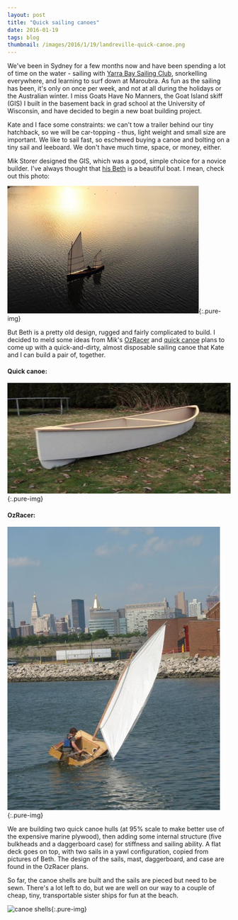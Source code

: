 ```yaml
---
layout: post
title: "Quick sailing canoes"
date: 2016-01-19
tags: blog
thumbnail: /images/2016/1/19/landreville-quick-canoe.png
---
```


We've been in Sydney for a few months now and have been spending a lot of time on the water - sailing with [Yarra Bay Sailing Club](http://www.yarrabaysailingclub.com.au), snorkelling everywhere, and learning to surf down at Maroubra. As fun as the sailing has been, it's only on once per week, and not at all during the holidays or the Australian winter. I miss Goats Have No Manners, the Goat Island skiff (GIS) I built in the basement back in grad school at the University of Wisconsin, and have decided to begin a new boat building project.

Kate and I face some constraints: we can't tow a trailer behind our tiny hatchback, so we will be car-topping - thus, light weight and small size are important. We like to sail fast, so eschewed buying a canoe and bolting on a tiny sail and leeboard. We don't have much time, space, or money, either.

Mik Storer designed the GIS, which was a good, simple choice for a novice builder. I've always thought that [his Beth](http://duckworksbbs.com/plans/storer/beth/index.htm) is a beautiful boat. I mean, check out this photo:

![beth-sunset](/images/2016/1/19/beth-sunset.png){:.pure-img}

But Beth is a pretty old design, rugged and fairly complicated to build. I decided to meld some ideas from Mik's [OzRacer](http://duckworksbbs.com/plans/storer/ozracer_rv/index.htm) and [quick canoe](http://duckworksbbs.com/plans/storer/qc150/index.htm) plans to come up with a quick-and-dirty, almost disposable sailing canoe that Kate and I can build a pair of, together.

#### Quick canoe:
![quick canoe](/images/2016/1/19/landreville-quick-canoe.png){:.pure-img}

#### OzRacer: 
![quick canoe](/images/2016/1/19/oz-racer.png){:.pure-img}

We are building two quick canoe hulls (at 95% scale to make better use of the expensive marine plywood), then adding some internal structure (five bulkheads and a daggerboard case) for stiffness and sailing ability. A flat deck goes on top, with two sails in a yawl configuration, copied from pictures of Beth. The design of the sails, mast, daggerboard, and case are found in the OzRacer plans.

So far, the canoe shells are built and the sails are pieced but need to be sewn. There's a lot left to do, but we are well on our way to a couple of cheap, tiny, transportable sister ships for fun at the beach.

![canoe shells](/image/2016/1/19/canoes-duct-tape.png){:.pure-img}